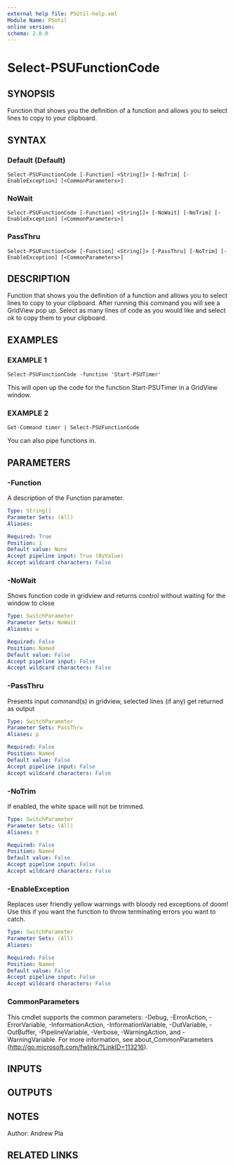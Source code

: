 ```yaml
---
external help file: PSUtil-help.xml
Module Name: PSUtil
online version:
schema: 2.0.0
---
```


# Select-PSUFunctionCode

## SYNOPSIS
Function that shows you the definition of a function and allows you to select lines to copy to your clipboard.

## SYNTAX

### Default (Default)
```
Select-PSUFunctionCode [-Function] <String[]> [-NoTrim] [-EnableException] [<CommonParameters>]
```

### NoWait
```
Select-PSUFunctionCode [-Function] <String[]> [-NoWait] [-NoTrim] [-EnableException] [<CommonParameters>]
```

### PassThru
```
Select-PSUFunctionCode [-Function] <String[]> [-PassThru] [-NoTrim] [-EnableException] [<CommonParameters>]
```

## DESCRIPTION
Function that shows you the definition of a function and allows you to select lines to copy to your clipboard.
After running this command you will see a GridView pop up.
Select as many lines of code as you would like and select
ok to copy them to your clipboard.

## EXAMPLES

### EXAMPLE 1
```
Select-PSUFunctionCode -function 'Start-PSUTimer'
```

This will open up the code for the function Start-PSUTimer in a GridView window.

### EXAMPLE 2
```
Get-Command timer | Select-PSUFunctionCode
```

You can also pipe functions in.

## PARAMETERS

### -Function
A description of the Function parameter.

```yaml
Type: String[]
Parameter Sets: (All)
Aliases:

Required: True
Position: 1
Default value: None
Accept pipeline input: True (ByValue)
Accept wildcard characters: False
```

### -NoWait
Shows function code in gridview and returns control without waiting for the window to close

```yaml
Type: SwitchParameter
Parameter Sets: NoWait
Aliases: w

Required: False
Position: Named
Default value: False
Accept pipeline input: False
Accept wildcard characters: False
```

### -PassThru
Presents input command(s) in gridview, selected lines (if any) get returned as output

```yaml
Type: SwitchParameter
Parameter Sets: PassThru
Aliases: p

Required: False
Position: Named
Default value: False
Accept pipeline input: False
Accept wildcard characters: False
```

### -NoTrim
If enabled, the white space will not be trimmed.

```yaml
Type: SwitchParameter
Parameter Sets: (All)
Aliases: t

Required: False
Position: Named
Default value: False
Accept pipeline input: False
Accept wildcard characters: False
```

### -EnableException
Replaces user friendly yellow warnings with bloody red exceptions of doom!
Use this if you want the function to throw terminating errors you want to catch.

```yaml
Type: SwitchParameter
Parameter Sets: (All)
Aliases:

Required: False
Position: Named
Default value: False
Accept pipeline input: False
Accept wildcard characters: False
```

### CommonParameters
This cmdlet supports the common parameters: -Debug, -ErrorAction, -ErrorVariable, -InformationAction, -InformationVariable, -OutVariable, -OutBuffer, -PipelineVariable, -Verbose, -WarningAction, and -WarningVariable.
For more information, see about_CommonParameters (http://go.microsoft.com/fwlink/?LinkID=113216).

## INPUTS

## OUTPUTS

## NOTES
Author: Andrew Pla

## RELATED LINKS
